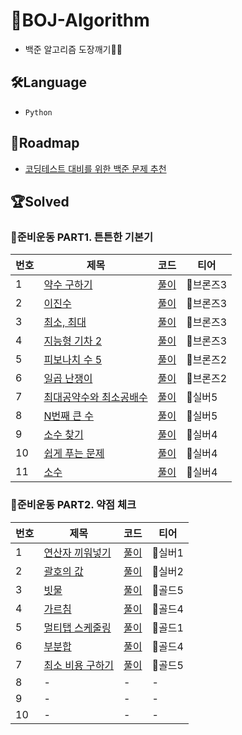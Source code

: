 # 📁BOJ-Algorithm
- 백준 알고리즘 도장깨기👊🏻

## 🛠Language

- `Python`

## 🚕Roadmap
- [코딩테스트 대비를 위한 백준 문제 추천](https://covenant.tistory.com/224?category=727170)

## 🏆Solved

### 📌준비운동 PART1. 튼튼한 기본기
|번호|제목|코드|티어|
|------|---|---|---|
|1|[약수 구하기](https://www.acmicpc.net/problem/2501)|[풀이](https://github.com/eunseo-kim/BOJ-Algorithm/blob/main/%EC%A4%80%EB%B9%84%EC%9A%B4%EB%8F%99%20PART1.%20%ED%8A%BC%ED%8A%BC%ED%95%9C%20%EA%B8%B0%EB%B3%B8%EA%B8%B0/01_%EC%95%BD%EC%88%98%EA%B5%AC%ED%95%98%EA%B8%B0.py)|🥉브론즈3|
|2|[이진수](https://www.acmicpc.net/problem/3460)|[풀이](https://github.com/eunseo-kim/BOJ-Algorithm/blob/main/%EC%A4%80%EB%B9%84%EC%9A%B4%EB%8F%99%20PART1.%20%ED%8A%BC%ED%8A%BC%ED%95%9C%20%EA%B8%B0%EB%B3%B8%EA%B8%B0/02_%EC%9D%B4%EC%A7%84%EC%88%98.py)|🥉브론즈3|
|3|[최소, 최대](https://www.acmicpc.net/problem/10818)|[풀이](https://github.com/eunseo-kim/BOJ-Algorithm/blob/main/%EC%A4%80%EB%B9%84%EC%9A%B4%EB%8F%99%20PART1.%20%ED%8A%BC%ED%8A%BC%ED%95%9C%20%EA%B8%B0%EB%B3%B8%EA%B8%B0/03_%EC%B5%9C%EC%86%8C%2C%20%EC%B5%9C%EB%8C%80.py)|🥉브론즈3|
|4|[지능형 기차 2](https://www.acmicpc.net/problem/2460)|[풀이](https://github.com/eunseo-kim/BOJ-Algorithm/blob/main/%EC%A4%80%EB%B9%84%EC%9A%B4%EB%8F%99%20PART1.%20%ED%8A%BC%ED%8A%BC%ED%95%9C%20%EA%B8%B0%EB%B3%B8%EA%B8%B0/04_%EC%A7%80%EB%8A%A5%ED%98%95%EA%B8%B0%EC%B0%A82.py)|🥉브론즈3|
|5|[피보나치 수 5](https://www.acmicpc.net/problem/10870)|[풀이](https://github.com/eunseo-kim/BOJ-Algorithm/blob/main/%EC%A4%80%EB%B9%84%EC%9A%B4%EB%8F%99%20PART1.%20%ED%8A%BC%ED%8A%BC%ED%95%9C%20%EA%B8%B0%EB%B3%B8%EA%B8%B0/05_%ED%94%BC%EB%B3%B4%EB%82%98%EC%B9%98%EC%88%985.py)|🥉브론즈2|
|6|[일곱 난쟁이](https://www.acmicpc.net/problem/2309)|[풀이](https://github.com/eunseo-kim/BOJ-Algorithm/blob/main/%EC%A4%80%EB%B9%84%EC%9A%B4%EB%8F%99%20PART1.%20%ED%8A%BC%ED%8A%BC%ED%95%9C%20%EA%B8%B0%EB%B3%B8%EA%B8%B0/06_%EC%9D%BC%EA%B3%B1%EB%82%9C%EC%9F%81%EC%9D%B4.py)|🥉브론즈2|
|7|[최대공약수와 최소공배수](https://www.acmicpc.net/problem/2609)|[풀이](https://github.com/eunseo-kim/BOJ-Algorithm/blob/main/%EC%A4%80%EB%B9%84%EC%9A%B4%EB%8F%99%20PART1.%20%ED%8A%BC%ED%8A%BC%ED%95%9C%20%EA%B8%B0%EB%B3%B8%EA%B8%B0/07_%EC%B5%9C%EB%8C%80%EA%B3%B5%EC%95%BD%EC%88%98%EC%99%80%20%EC%B5%9C%EC%86%8C%EA%B3%B5%EB%B0%B0%EC%88%98.py)|🥈실버5|
|8|[N번째 큰 수](https://www.acmicpc.net/problem/2693)|[풀이](https://github.com/eunseo-kim/BOJ-Algorithm/blob/main/%EC%A4%80%EB%B9%84%EC%9A%B4%EB%8F%99%20PART1.%20%ED%8A%BC%ED%8A%BC%ED%95%9C%20%EA%B8%B0%EB%B3%B8%EA%B8%B0/08_N%EB%B2%88%EC%A7%B8%20%ED%81%B0%20%EC%88%98.py)|🥈실버5|
|9|[소수 찾기](https://www.acmicpc.net/problem/1978)|[풀이](https://github.com/eunseo-kim/BOJ-Algorithm/blob/main/%EC%A4%80%EB%B9%84%EC%9A%B4%EB%8F%99%20PART1.%20%ED%8A%BC%ED%8A%BC%ED%95%9C%20%EA%B8%B0%EB%B3%B8%EA%B8%B0/09_%EC%86%8C%EC%88%98%EC%B0%BE%EA%B8%B0.py)|🥈실버4|
|10|[쉽게 푸는 문제](https://www.acmicpc.net/problem/1292)|[풀이](https://github.com/eunseo-kim/BOJ-Algorithm/blob/main/%EC%A4%80%EB%B9%84%EC%9A%B4%EB%8F%99%20PART1.%20%ED%8A%BC%ED%8A%BC%ED%95%9C%20%EA%B8%B0%EB%B3%B8%EA%B8%B0/10_%EC%89%BD%EA%B2%8C%ED%91%B8%EB%8A%94%EB%AC%B8%EC%A0%9C.py)|🥈실버4|
|11|[소수](https://www.acmicpc.net/problem/2581)|[풀이](https://github.com/eunseo-kim/BOJ-Algorithm/blob/main/%EC%A4%80%EB%B9%84%EC%9A%B4%EB%8F%99%20PART1.%20%ED%8A%BC%ED%8A%BC%ED%95%9C%20%EA%B8%B0%EB%B3%B8%EA%B8%B0/10_%EC%89%BD%EA%B2%8C%ED%91%B8%EB%8A%94%EB%AC%B8%EC%A0%9C.py)|🥈실버4|

### 📌준비운동 PART2. 약점 체크
|번호|제목|코드|티어|
|------|---|---|---|
|1|[연산자 끼워넣기](https://www.acmicpc.net/problem/14888)|[풀이](https://github.com/eunseo-kim/BOJ-Algorithm/blob/main/%EC%A4%80%EB%B9%84%EC%9A%B4%EB%8F%99%20PART2.%20%EC%95%BD%EC%A0%90%20%EC%B2%B4%ED%81%AC/01_%EC%97%B0%EC%82%B0%EC%9E%90%20%EB%81%BC%EC%9B%8C%EB%84%A3%EA%B8%B0.py)|🥈실버1|
|2|[괄호의 값](https://www.acmicpc.net/problem/2504)|[풀이](https://github.com/eunseo-kim/BOJ-Algorithm/blob/main/%EC%A4%80%EB%B9%84%EC%9A%B4%EB%8F%99%20PART2.%20%EC%95%BD%EC%A0%90%20%EC%B2%B4%ED%81%AC/02_%EA%B4%84%ED%98%B8%EC%9D%98%EA%B0%92.py)|🥈실버2|
|3|[빗물](https://www.acmicpc.net/problem/14719)|[풀이](https://github.com/eunseo-kim/BOJ-Algorithm/blob/main/%EC%A4%80%EB%B9%84%EC%9A%B4%EB%8F%99%20PART2.%20%EC%95%BD%EC%A0%90%20%EC%B2%B4%ED%81%AC/03_%EB%B9%97%EB%AC%BC.py)|🥇골드5|
|4|[가르침](https://www.acmicpc.net/problem/1062)|[풀이](https://github.com/eunseo-kim/BOJ-Algorithm/blob/main/%EC%A4%80%EB%B9%84%EC%9A%B4%EB%8F%99%20PART2.%20%EC%95%BD%EC%A0%90%20%EC%B2%B4%ED%81%AC/04_%EA%B0%80%EB%A5%B4%EC%B9%A8.py)|🥇골드4|
|5|[멀티탭 스케줄링](https://www.acmicpc.net/problem/1700)|[풀이](https://github.com/eunseo-kim/BOJ-Algorithm/blob/main/%EC%A4%80%EB%B9%84%EC%9A%B4%EB%8F%99%20PART2.%20%EC%95%BD%EC%A0%90%20%EC%B2%B4%ED%81%AC/05_%EB%A9%80%ED%8B%B0%ED%83%AD%EC%8A%A4%EC%BC%80%EC%A4%84%EB%A7%81.py)|🥇골드1|
|6|[부분합](https://www.acmicpc.net/problem/1806)|[풀이](https://github.com/eunseo-kim/BOJ-Algorithm/blob/main/%EC%A4%80%EB%B9%84%EC%9A%B4%EB%8F%99%20PART2.%20%EC%95%BD%EC%A0%90%20%EC%B2%B4%ED%81%AC/06_%EB%B6%80%EB%B6%84%ED%95%A9.py)|🥇골드4|
|7|[최소 비용 구하기](https://www.acmicpc.net/problem/1916)|[풀이](https://github.com/eunseo-kim/BOJ-Algorithm/blob/main/%EC%A4%80%EB%B9%84%EC%9A%B4%EB%8F%99%20PART2.%20%EC%95%BD%EC%A0%90%20%EC%B2%B4%ED%81%AC/07_%EC%B5%9C%EC%86%8C%EB%B9%84%EC%9A%A9%EA%B5%AC%ED%95%98%EA%B8%B0.py)|🥇골드5|
|8|-|-|-|
|9|-|-|-|
|10|-|-|-|
